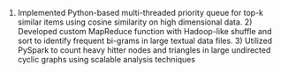 1) Implemented Python-based multi-threaded priority queue for top-k similar items using cosine similarity on high dimensional data. 2) Developed custom MapReduce function with Hadoop-like shuffle and sort to identify frequent bi-grams in large textual data files. 3) Utilized PySpark to count heavy hitter nodes and triangles in large undirected cyclic graphs using scalable analysis techniques
